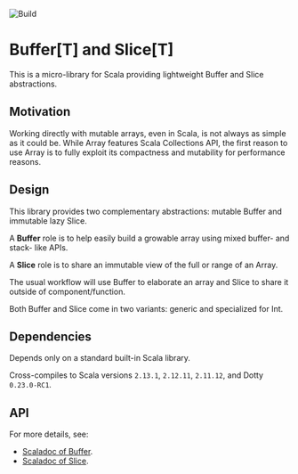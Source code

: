 ![Build](https://github.com/arturopala/buffer-and-slice/workflows/Build/badge.svg)

Buffer\[T] and Slice\[T]
===

This is a micro-library for Scala providing lightweight Buffer and Slice abstractions.

Motivation
---

Working directly with mutable arrays, even in Scala, is not always as simple as it could be. 
While Array features Scala Collections API, the first reason to use Array is to fully exploit its compactness and mutability
for performance reasons. 

Design
---

This library provides two complementary abstractions: mutable Buffer and immutable lazy Slice.

A **Buffer** role is to help easily build a growable array using mixed buffer- and stack- like APIs.

A **Slice** role is to share an immutable view of the full or range of an Array.

The usual workflow will use Buffer to elaborate an array and Slice to share it outside of component/function.

Both Buffer and Slice come in two variants: generic and specialized for Int.

Dependencies
---

Depends only on a standard built-in Scala library.

Cross-compiles to Scala versions `2.13.1`, `2.12.11`, `2.11.12`, and Dotty `0.23.0-RC1`.

API
---

For more details, see:
- [Scaladoc of Buffer](https://arturopala.github.io/buffer-and-slice/latest/api/com/github/arturopala/bufferandslice/Buffer.html).
- [Scaladoc of Slice](https://arturopala.github.io/buffer-and-slice/latest/api/com/github/arturopala/bufferandslice/Slice.html).
